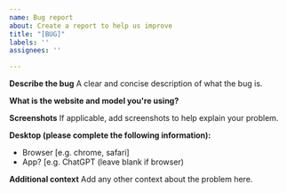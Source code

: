 ```yaml
---
name: Bug report
about: Create a report to help us improve
title: "[BUG]"
labels: ''
assignees: ''

---
```


**Describe the bug**
A clear and concise description of what the bug is.

**What is the website and model you're using?**

**Screenshots**
If applicable, add screenshots to help explain your problem.

**Desktop (please complete the following information):**
 - Browser [e.g. chrome, safari]
 - App? [e.g. ChatGPT (leave blank if browser)

**Additional context**
Add any other context about the problem here.

